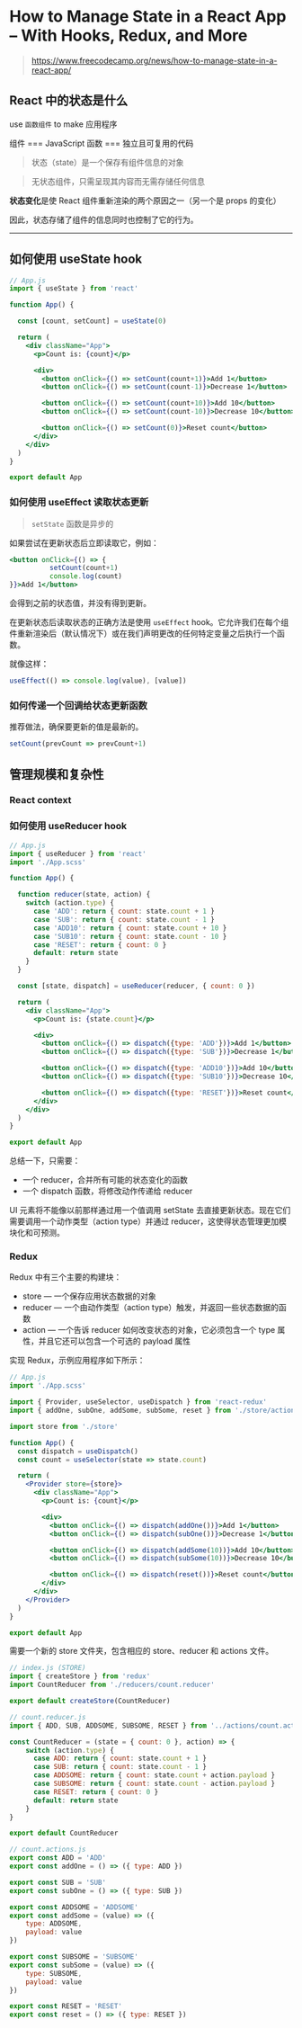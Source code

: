 # How to Manage State in a React App – With Hooks, Redux, and More

> https://www.freecodecamp.org/news/how-to-manage-state-in-a-react-app/

## React 中的状态是什么

use `函数组件` to make 应用程序

组件 === JavaScript 函数 === 独立且可复用的代码

> 状态（state）是一个保存有组件信息的对象

> 无状态组件，只需呈现其内容而无需存储任何信息

**状态变化**是使 React 组件重新渲染的两个原因之一（另一个是 props 的变化）

因此，状态存储了组件的信息同时也控制了它的行为。

---

## 如何使用 useState hook

```jsx
// App.js
import { useState } from 'react'

function App() {

  const [count, setCount] = useState(0)

  return (
    <div className="App">
      <p>Count is: {count}</p>

      <div>
        <button onClick={() => setCount(count+1)}>Add 1</button>
        <button onClick={() => setCount(count-1)}>Decrease 1</button>

        <button onClick={() => setCount(count+10)}>Add 10</button>
        <button onClick={() => setCount(count-10)}>Decrease 10</button>

        <button onClick={() => setCount(0)}>Reset count</button>
      </div>
    </div>
  )
}

export default App
```

### 如何使用 useEffect 读取状态更新

> `setState` 函数是异步的

如果尝试在更新状态后立即读取它，例如：

```jsx
<button onClick={() => {
          setCount(count+1)
          console.log(count)
}}>Add 1</button>
```

会得到之前的状态值，并没有得到更新。

在更新状态后读取状态的正确方法是使用 `useEffect` hook。它允许我们在每个组件重新渲染后（默认情况下）或在我们声明更改的任何特定变量之后执行一个函数。

就像这样：

```jsx
useEffect(() => console.log(value), [value])
```

### 如何传递一个回调给状态更新函数

推荐做法，确保要更新的值是最新的。

```jsx
setCount(prevCount => prevCount+1)
```

## 管理规模和复杂性

### React context

### 如何使用 useReducer hook

```jsx
// App.js
import { useReducer } from 'react'
import './App.scss'

function App() {

  function reducer(state, action) {
    switch (action.type) {
      case 'ADD': return { count: state.count + 1 }
      case 'SUB': return { count: state.count - 1 }
      case 'ADD10': return { count: state.count + 10 }
      case 'SUB10': return { count: state.count - 10 }
      case 'RESET': return { count: 0 }
      default: return state
    }
  }

  const [state, dispatch] = useReducer(reducer, { count: 0 })

  return (
    <div className="App">
      <p>Count is: {state.count}</p>

      <div>
        <button onClick={() => dispatch({type: 'ADD'})}>Add 1</button>
        <button onClick={() => dispatch({type: 'SUB'})}>Decrease 1</button>

        <button onClick={() => dispatch({type: 'ADD10'})}>Add 10</button>
        <button onClick={() => dispatch({type: 'SUB10'})}>Decrease 10</button>

        <button onClick={() => dispatch({type: 'RESET'})}>Reset count</button>
      </div>
    </div>
  )
}

export default App
```

总结一下，只需要：

* 一个 reducer，合并所有可能的状态变化的函数
* 一个 dispatch 函数，将修改动作传递给 reducer

UI 元素将不能像以前那样通过用一个值调用 setState 去直接更新状态。现在它们需要调用一个动作类型（action type）并通过 reducer，这使得状态管理更加模块化和可预测。

### Redux

Redux 中有三个主要的构建块：

- store — 一个保存应用状态数据的对象
- reducer — 一个由动作类型（action type）触发，并返回一些状态数据的函数
- action — 一个告诉 reducer 如何改变状态的对象，它必须包含一个 type 属性，并且它还可以包含一个可选的 payload 属性

实现 Redux，示例应用程序如下所示：

```jsx
// App.js
import './App.scss'

import { Provider, useSelector, useDispatch } from 'react-redux'
import { addOne, subOne, addSome, subSome, reset } from './store/actions/count.actions'

import store from './store'

function App() {
  const dispatch = useDispatch()
  const count = useSelector(state => state.count)

  return (
    <Provider store={store}>
      <div className="App">
        <p>Count is: {count}</p>

        <div>
          <button onClick={() => dispatch(addOne())}>Add 1</button>
          <button onClick={() => dispatch(subOne())}>Decrease 1</button>

          <button onClick={() => dispatch(addSome(10))}>Add 10</button>
          <button onClick={() => dispatch(subSome(10))}>Decrease 10</button>

          <button onClick={() => dispatch(reset())}>Reset count</button>
        </div>
      </div>
    </Provider>
  )
}

export default App
```

需要一个新的 store 文件夹，包含相应的 store、reducer 和 actions 文件。

```js
// index.js (STORE)
import { createStore } from 'redux'
import CountReducer from './reducers/count.reducer'

export default createStore(CountReducer)
```

```js
// count.reducer.js
import { ADD, SUB, ADDSOME, SUBSOME, RESET } from '../actions/count.actions'

const CountReducer = (state = { count: 0 }, action) => {
    switch (action.type) {
      case ADD: return { count: state.count + 1 }
      case SUB: return { count: state.count - 1 }
      case ADDSOME: return { count: state.count + action.payload }
      case SUBSOME: return { count: state.count - action.payload }
      case RESET: return { count: 0 }
      default: return state
    }
}

export default CountReducer
```

```js
// count.actions.js
export const ADD = 'ADD'
export const addOne = () => ({ type: ADD })

export const SUB = 'SUB'
export const subOne = () => ({ type: SUB })

export const ADDSOME = 'ADDSOME'
export const addSome = (value) => ({
    type: ADDSOME,
    payload: value
})

export const SUBSOME = 'SUBSOME'
export const subSome = (value) => ({
    type: SUBSOME,
    payload: value
})

export const RESET = 'RESET'
export const reset = () => ({ type: RESET })
```
